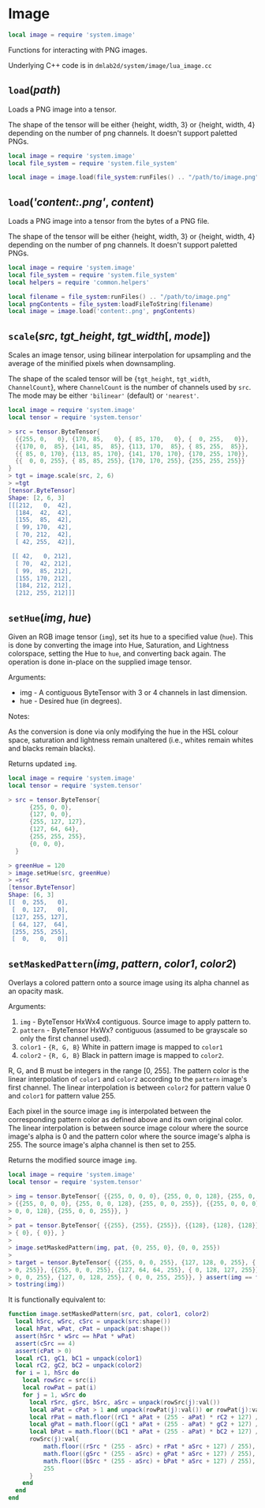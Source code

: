 # Image

```lua
local image = require 'system.image'
```

Functions for interacting with PNG images.

Underlying C++ code is in `dmlab2d/system/image/lua_image.cc`

## `load`(*path*)

Loads a PNG image into a tensor.

The shape of the tensor will be either {height, width, 3} or {height, width, 4}
depending on the number of png channels. It doesn't support paletted PNGs.

```lua
local image = require 'system.image'
local file_system = require 'system.file_system'

local image = image.load(file_system:runFiles() .. "/path/to/image.png")
```

## `load`(*'content:.png'*, *content*)

Loads a PNG image into a tensor from the bytes of a PNG file.

The shape of the tensor will be either {height, width, 3} or {height, width, 4}
depending on the number of png channels. It doesn't support paletted PNGs.

```lua
local image = require 'system.image'
local file_system = require 'system.file_system'
local helpers = require 'common.helpers'

local filename = file_system:runFiles() .. "/path/to/image.png"
local pngContents = file_system:loadFileToString(filename)
local image = image.load('content:.png', pngContents)
```

## `scale`(*src*, *tgt_height*, *tgt_width*\[, *mode*\])

Scales an image tensor, using bilinear interpolation for upsampling and the
average of the minified pixels when downsampling.

The shape of the scaled tensor will be {`tgt_height`, `tgt_width`,
`ChannelCount`}, where `ChannelCount` is the number of channels used by `src`.
The mode may be either `'bilinear'` (default) or `'nearest'`.

```lua
local image = require 'system.image'
local tensor = require 'system.tensor'

> src = tensor.ByteTensor{
  {{255, 0,   0}, {170, 85,   0}, { 85, 170,   0}, {  0, 255,   0}},
  {{170, 0,  85}, {141, 85,  85}, {113, 170,  85}, { 85, 255,  85}},
  {{ 85, 0, 170}, {113, 85, 170}, {141, 170, 170}, {170, 255, 170}},
  {{  0, 0, 255}, { 85, 85, 255}, {170, 170, 255}, {255, 255, 255}}
}
> tgt = image.scale(src, 2, 6)
> =tgt
[tensor.ByteTensor]
Shape: [2, 6, 3]
[[[212,   0,  42],
  [184,  42,  42],
  [155,  85,  42],
  [ 99, 170,  42],
  [ 70, 212,  42],
  [ 42, 255,  42]],

 [[ 42,   0, 212],
  [ 70,  42, 212],
  [ 99,  85, 212],
  [155, 170, 212],
  [184, 212, 212],
  [212, 255, 212]]]
```

## `setHue`(*img*, *hue*)

Given an RGB image tensor (`img`), set its hue to a specified value (`hue`).
This is done by converting the image into Hue, Saturation, and Lightness
colorspace, setting the Hue to `hue`, and converting back again. The operation
is done in-place on the supplied image tensor.

Arguments:

*   img - A contiguous ByteTensor with 3 or 4 channels in last dimension.
*   hue - Desired hue (in degrees).

Notes:

As the conversion is done via only modifying the hue in the HSL colour space,
saturation and lightness remain unaltered (i.e., whites remain whites and blacks
remain blacks).

Returns updated `img`.

```lua
local image = require 'system.image'
local tensor = require 'system.tensor'

> src = tensor.ByteTensor{
      {255, 0, 0},
      {127, 0, 0},
      {255, 127, 127},
      {127, 64, 64},
      {255, 255, 255},
      {0, 0, 0},
  }

> greenHue = 120
> image.setHue(src, greenHue)
> =src
[tensor.ByteTensor]
Shape: [6, 3]
[[  0, 255,   0],
 [  0, 127,   0],
 [127, 255, 127],
 [ 64, 127,  64],
 [255, 255, 255],
 [  0,   0,   0]]

```

## `setMaskedPattern`(*img*, *pattern*, *color1*, *color2*)

Overlays a colored pattern onto a source image using its alpha channel as an
opacity mask.

Arguments:

1.  `img` - ByteTensor HxWx4 contiguous. Source image to apply pattern to.
2.  `pattern` - ByteTensor HxWx? contiguous (assumed to be grayscale so only the
    first channel used).
3.  `color1` - `{R, G, B}` White in pattern image is mapped to `color1`
4.  `color2` - `{R, G, B}` Black in pattern image is mapped to `color2`.

R, G, and B must be integers in the range \[0, 255\]. The pattern color is the
linear interpolation of `color1` and `color2` according to the `pattern` image's
first channel. The linear interpolation is between `color2` for pattern value 0
and `color1` for pattern value 255.

Each pixel in the source image `img` is interpolated between the corresponding
pattern color as defined above and its own original color. The linear
interpolation is between source image colour where the source image's alpha is 0
and the pattern color where the source image's alpha is 255. The source image's
alpha channel is then set to 255.

Returns the modified source image `img`.

```lua
local image = require 'system.image'
local tensor = require 'system.tensor'

> img = tensor.ByteTensor{ {{255, 0, 0, 0}, {255, 0, 0, 128}, {255, 0, 0, 255}},
> {{255, 0, 0, 0}, {255, 0, 0, 128}, {255, 0, 0, 255}}, {{255, 0, 0, 0}, {255,
> 0, 0, 128}, {255, 0, 0, 255}}, }
>
> pat = tensor.ByteTensor{ {{255}, {255}, {255}}, {{128}, {128}, {128}}, {{ 0},
> { 0}, { 0}}, }
>
> image.setMaskedPattern(img, pat, {0, 255, 0}, {0, 0, 255})
>
> target = tensor.ByteTensor{ {{255, 0, 0, 255}, {127, 128, 0, 255}, { 0, 255,
> 0, 255}}, {{255, 0, 0, 255}, {127, 64, 64, 255}, { 0, 128, 127, 255}}, {{255,
> 0, 0, 255}, {127, 0, 128, 255}, { 0, 0, 255, 255}}, } assert(img == target,
> tostring(img))
```

It is functionally equivalent to:

```lua
function image.setMaskedPattern(src, pat, color1, color2)
  local hSrc, wSrc, cSrc = unpack(src:shape())
  local hPat, wPat, cPat = unpack(pat:shape())
  assert(hSrc * wSrc == hPat * wPat)
  assert(cSrc == 4)
  assert(cPat > 0)
  local rC1, gC1, bC1 = unpack(color1)
  local rC2, gC2, bC2 = unpack(color2)
  for i = 1, hSrc do
    local rowSrc = src(i)
    local rowPat = pat(i)
    for j = 1, wSrc do
      local rSrc, gSrc, bSrc, aSrc = unpack(rowSrc(j):val())
      local aPat = cPat > 1 and unpack(rowPat(j):val()) or rowPat(j):val()
      local rPat = math.floor((rC1 * aPat + (255 - aPat) * rC2 + 127) / 255)
      local gPat = math.floor((gC1 * aPat + (255 - aPat) * gC2 + 127) / 255)
      local bPat = math.floor((bC1 * aPat + (255 - aPat) * bC2 + 127) / 255)
      rowSrc(j):val{
          math.floor((rSrc * (255 - aSrc) + rPat * aSrc + 127) / 255),
          math.floor((gSrc * (255 - aSrc) + gPat * aSrc + 127) / 255),
          math.floor((bSrc * (255 - aSrc) + bPat * aSrc + 127) / 255),
          255
      }
    end
  end
end
```
